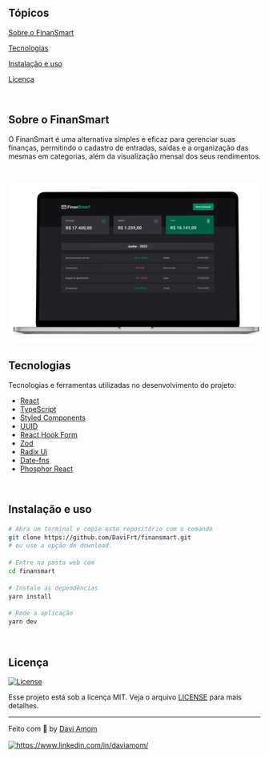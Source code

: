 ## Tópicos 

[Sobre o FinanSmart](#sobre-o-dt-money)

[Tecnologias](#tecnologias)

[Instalação e uso](#instalação-e-uso)

[Licença](#licença)

<br>

## Sobre o FinanSmart

O FinanSmart é uma alternativa simples e eficaz para gerenciar suas finanças, permitindo o cadastro de entradas, saídas e a organização das mesmas em categorias, além da visualização mensal dos seus rendimentos.

<br>

<p align="center">
  <img width="800px" src=".github/mockup.png" alt="Página inicial">
</p>

## Tecnologias

Tecnologias e ferramentas utilizadas no desenvolvimento do projeto:

- [React](https://reactjs.org/)
- [TypeScript](https://www.typescriptlang.org/)
- [Styled Components](https://styled-components.com/)
- [UUID](https://github.com/uuidjs/uuid)
- [React Hook Form](https://www.react-hook-form.com)
- [Zod](https://zod.dev)
- [Radix Ui](https://www.radix-ui.com)
- [Date-fns](https://date-fns.org)
- [Phosphor React](https://phosphoricons.com)

<br>

## Instalação e uso

```bash
# Abra um terminal e copie este repositório com o comando
git clone https://github.com/DaviFrt/finansmart.git
# ou use a opção de download.

# Entre na pasta web com 
cd finansmart

# Instale as dependências
yarn install

# Rode a aplicação
yarn dev
```

<br>


## Licença
<a href="https://opensource.org/licenses/MIT">
    <img alt="License" src="https://img.shields.io/badge/license-MIT-ff512f?style=flat-square">
</a>

<br>

Esse projeto está sob a licença MIT. Veja o arquivo [LICENSE](/LICENSE) para mais detalhes.

---

Feito com :orange_heart: by [Davi Amom](https://github.com/davifrt)

<p align="left">
<a href="https://linkedin.com/in/https://www.linkedin.com/in/daviamom/" target="blank"><img align="center" src="https://raw.githubusercontent.com/rahuldkjain/github-profile-readme-generator/master/src/images/icons/Social/linked-in-alt.svg" alt="https://www.linkedin.com/in/daviamom/" height="30" width="40" /></a>
</p>
